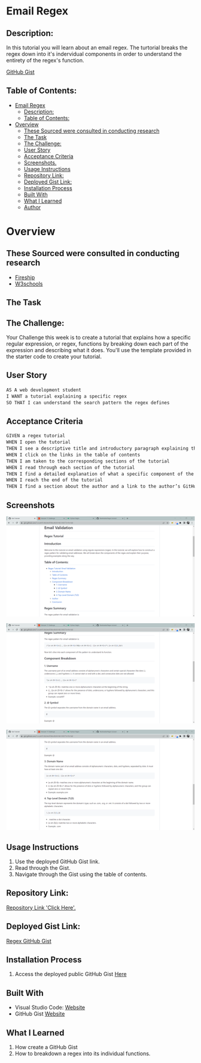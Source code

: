 # Email Regex

  
## Description:

In this tutorial you will learn about an email regex. The turtorial breaks the regex down into it's indervidual components in order to understand the entirety of the regex's function.

[GitHub Gist](https://gist.github.com/Corzah97/db24e5f54bc8b5614b7cf4377e19c1dd)

## Table of Contents:
- [Email Regex](#email-regex)
  - [Description:](#description)
  - [Table of Contents:](#table-of-contents)
- [Overview](#overview)
  - [These Sourced were consulted in conducting research](#these-sourced-were-consulted-in-conducting-research)
  - [The Task](#the-task)
  - [The Challenge:](#the-challenge)
  - [User Story](#user-story)
  - [Acceptance Criteria](#acceptance-criteria)
  - [Screenshots.](#screenshots)
  - [Usage Instructions](#usage-instructions)
  - [Repository Link:](#repository-link)
  - [Deployed Gist Link:](#deployed-gist-link)
  - [Installation Process](#installation-process)
  - [Built With](#built-with)
  - [What I Learned](#what-i-learned)
  - [Author](#author)

# Overview

## These Sourced were consulted in conducting research

- [Fireship](https://www.youtube.com/watch?v=sXQxhojSdZM)
- [W3schools](https://www.w3schools.com/python/python_regex.asp)

## The Task

## The Challenge:
Your Challenge this week is to create a tutorial that explains how a specific regular expression, or regex, functions by breaking down each part of the expression and describing what it does. You'll use the template provided in the starter code to create your tutorial.

## User Story
```md
AS A web development student
I WANT a tutorial explaining a specific regex
SO THAT I can understand the search pattern the regex defines
```

## Acceptance Criteria
```md
GIVEN a regex tutorial
WHEN I open the tutorial
THEN I see a descriptive title and introductory paragraph explaining the purpose of the tutorial, a summary describing the regex featured in the tutorial, a table of contents linking to different sections that break down each component of the regex and explain what it does, and a section about the author with a link to the author’s GitHub profile
WHEN I click on the links in the table of contents
THEN I am taken to the corresponding sections of the tutorial
WHEN I read through each section of the tutorial
THEN I find a detailed explanation of what a specific component of the regex does
WHEN I reach the end of the tutorial
THEN I find a section about the author and a link to the author’s GitHub profile
```

## Screenshots
![Screenshot 1](./images/gitgithub-1.png)

![Screenshot 2](./images/gitgithub-2.png)

![Screenshot 3](./images/gitgithub-3.png)

## Usage Instructions

1. Use the deployed GitHub Gist link.
2. Read through the Gist.
3. Navigate through the Gist using the table of contents. 


## Repository Link:
[Repository Link 'Click Here'.](https://github.com/Corzah97/Regex-Tutorial)

## Deployed Gist Link: 
[Regex GitHub Gist](https://gist.github.com/Corzah97/db24e5f54bc8b5614b7cf4377e19c1dd)


## Installation Process
1. Access the deployed public GitHub Gist [Here](https://gist.github.com/Corzah97/db24e5f54bc8b5614b7cf4377e19c1dd)

## Built With

- Visual Studio Code: [Website](https://code.visualstudio.com/)
- GitHub Gist [Website](https://gist.github.com/)

## What I Learned
1. How create a GitHub Gist
2. How to breakdown a regex into its individual functions.